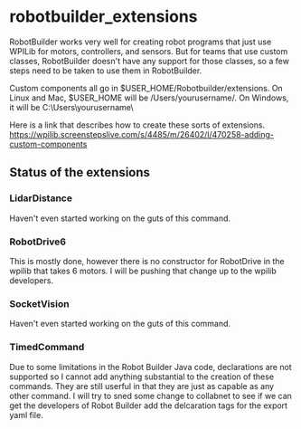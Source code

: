 # robotbuilder_extensions

RobotBuilder works very well for creating robot programs that just use WPILib for motors, controllers, and sensors. But for teams that use custom classes, RobotBuilder doesn't have any support for those classes, so a few steps need to be taken to use them in RobotBuilder.

Custom components all go in $USER_HOME/Robotbuilder/extensions. On Linux and Mac, $USER_HOME will be /Users/yourusername/. On Windows, it will be C:\Users\yourusername\

Here is a link that describes how to create these sorts of extensions.
https://wpilib.screenstepslive.com/s/4485/m/26402/l/470258-adding-custom-components

## Status of the extensions

### LidarDistance

Haven't even started working on the guts of this command.

### RobotDrive6

This is mostly done, however there is no constructor for RobotDrive in the wpilib that takes 6 motors. I will be pushing that change up to the wpilib developers.

### SocketVision

Haven't even started working on the guts of this command.

### TimedCommand

Due to some limitations in the Robot Builder Java code, declarations are not supported so I cannot add anything substantial to the creation of these commands. They are still userful in that they are just as capable as any other command. I will try to sned some change to collabnet to see if we can get the developers of Robot Builder add the delcaration tags for the export yaml file.